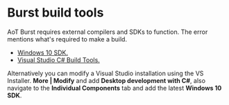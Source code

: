 # Burst build tools
AoT Burst requires external compilers and SDKs to function. The error mentions what's required to make a build.  
- [Windows 10 SDK.](https://developer.microsoft.com/en-us/windows/downloads/windows-10-sdk/)
- [Visual Studio C# Build Tools.](https://visualstudio.microsoft.com/thank-you-downloading-visual-studio/?sku=BuildTools&rel=16)

Alternatively you can modify a Visual Studio installation using the VS Installer. **More | Modify** and add **Desktop development with C#**, also navigate to the **Individual Components** tab and add the latest **Windows 10 SDK**.
